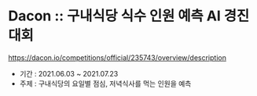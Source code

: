 # Dacon :: 구내식당 식수 인원 예측 AI 경진대회
https://dacon.io/competitions/official/235743/overview/description
* 기간 : 2021.06.03 ~ 2021.07.23
* 주제 : 구내식당의 요일별 점심, 저녁식사를 먹는 인원을 예측
